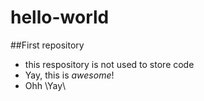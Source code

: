 # hello-world
##First repository
* this respository is not used to store code
* Yay, this is _awesome_!
* Ohh \Yay\


